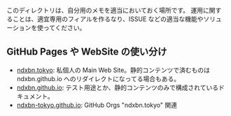 このディレクトリは、自分用のメモを適当においておく場所です。
運用に関することは、適宜専用のフィアルを作るなり、ISSUE などの適当な機能やソリューションを使ってください。

## GitHub Pages や WebSite の使い分け

- [ndxbn.tokyo](//ndxbn.tokyo): 私個人の Main Web Site。静的コンテンツで済むものは ndxbn.github.io へのリダイレクトになってる場合もある。
- [ndxbn.github.io](//ndxbn.github.io): テスト用途とか、静的コンテンツのみで構成されているドキュメント。
- [ndxbn-tokyo.github.io](//ndxbn-tokyo.github.io): GitHub Orgs "ndxbn.tokyo" 関連
